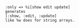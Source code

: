       :only => %i[show edit update] 
      generates 
      [:show, :edit, :update] 
      like %w does for string arrays.
      
